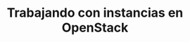 ---
title: Trabajando con instancias en OpenStack
menu:
  sidebar:
    name: Trabajando con instancias 
    identifier: Trabajando_con_instancias_en_OpenStack
    parent: openstack
    weight: 0
---